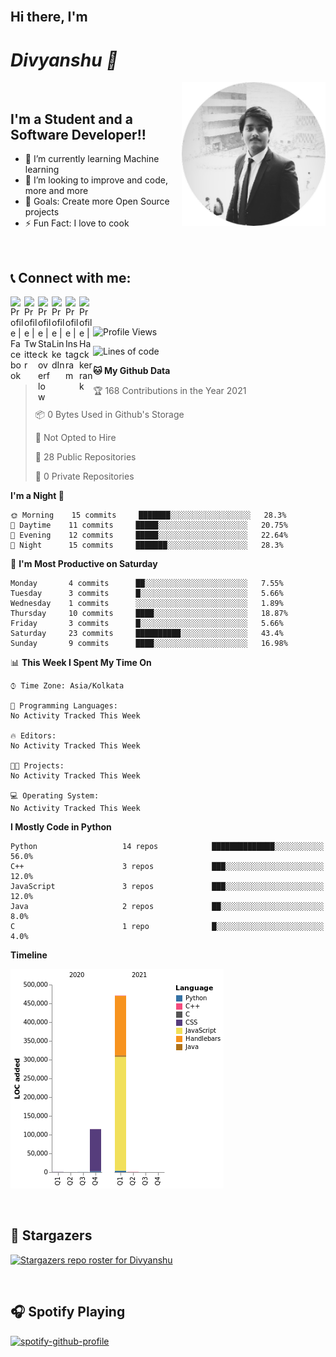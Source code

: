 <br />


## Hi there, I'm

   # <em align='right'>Divyanshu 🧠</em>
   

<img align='right' src="https://github.com/deadshot674gam/INT404/blob/master/playstore.png" width="230">
<!--<img align='right' src="https://media.giphy.com/media/M9gbBd9nbDrOTu1Mqx/giphy.gif" width="230">-->
<br />

## I'm a Student and a Software Developer!!

- 🌱 I’m currently learning Machine learning
- 👯 I’m looking to improve and code, more and more
- 🥅 Goals: Create more Open Source projects
- ⚡ Fun Fact: I love to cook 

<br />


## :telephone_receiver:	Connect with me:

[<img align="left" alt="Profile | Facebook" width="22px" src="https://cdn.jsdelivr.net/npm/simple-icons@v3/icons/facebook.svg" />](https://www.facebook.com/your.father.674/)
[<img align="left" alt="Profile | Twitter" width="22px" src="https://cdn.jsdelivr.net/npm/simple-icons@v3/icons/twitter.svg" />](https://twitter.com/divyanshu900674)
[<img align="left" alt="Profile | Stackoverflow" width="22px" src="https://cdn.jsdelivr.net/npm/simple-icons@3.12.1/icons/stackoverflow.svg" />](https://stackoverflow.com/users/14432259/divyanshu-tiwari)
[<img align="left" alt="Profile | LinkedIn" width="22px" src="https://cdn.jsdelivr.net/npm/simple-icons@v3/icons/linkedin.svg" />](https://www.linkedin.com/in/divyanshu-tiwari-a9470816b/)
[<img align="left" alt="Profile | Instagram" width="22px" src="https://cdn.jsdelivr.net/npm/simple-icons@v3/icons/instagram.svg" />](https://www.instagram.com/tiwari______/)
[<img align="left" alt="Profile | Hackkerrank" width="22px" src="https://cdn4.iconfinder.com/data/icons/logos-and-brands-1/512/160_Hackerrank_logo_logos-512.png" />](https://www.hackerrank.com/sunnyt0225)

<br />
<br />
<!--
## :wrench: Languages and Tools:

[<img align="left" alt="Visual Studio Code" width="40px" src="https://raw.githubusercontent.com/github/explore/80688e429a7d4ef2fca1e82350fe8e3517d3494d/topics/visual-studio-code/visual-studio-code.png" />]()
[<img align="left" alt="C" width="40px" src="https://raw.githubusercontent.com/devicons/devicon/master/icons/c/c-original.svg" />]()
[<img align="left" alt="C++" width="40px" src="https://raw.githubusercontent.com/devicons/devicon/master/icons/cplusplus/cplusplus-original.svg" />]()
[<img align="left" alt="Java" width="40px" src="https://raw.githubusercontent.com/devicons/devicon/master/icons/java/java-original.svg" />]()
[<img align="left" alt="Python" width="26px" src="https://raw.githubusercontent.com/devicons/devicon/master/icons/python/python-original.svg" />]()
[<img align="left" alt="Android Development" width="40px" src="https://raw.githubusercontent.com/devicons/devicon/master/icons/android/android-original.svg" />]()
[<img align="left" alt="Flutter" width="26px" src="https://raw.githubusercontent.com/devicons/devicon/master/icons/flutter/flutter-original.svg" />]()
[<img align="left" alt="Terminal" width="40px" src="https://raw.githubusercontent.com/github/explore/80688e429a7d4ef2fca1e82350fe8e3517d3494d/topics/terminal/terminal.png" />]()
[<img align="left" alt="Linux" width="40px" src="https://raw.githubusercontent.com/devicons/devicon/master/icons/linux/linux-original.svg" />]()
[<img align="left" alt="MySQL" width="26px" src="https://raw.githubusercontent.com/devicons/devicon/master/icons/mysql/mysql-original.svg" />]()
[<img align="left" alt="Git" width="40px" src="https://raw.githubusercontent.com/devicons/devicon/master/icons/git/git-original.svg" />]()
[<img align="left" alt="GitHub" width="40px" src="https://raw.githubusercontent.com/devicons/devicon/master/icons/github/github-original.svg" />]()

-->
<br />
<br />
<br />


##  Wakatime Weekly Stats
<!--START_SECTION:waka-->
![Profile Views](http://img.shields.io/badge/Profile%20Views-0-blue)

![Lines of code](https://img.shields.io/badge/From%20Hello%20World%20I%27ve%20Written-587443%20lines%20of%20code-blue)

**🐱 My Github Data** 

> 🏆 168 Contributions in the Year 2021
 > 
> 📦 0 Bytes Used in Github's Storage 
 > 
> 🚫 Not Opted to Hire
 > 
> 📜 28 Public Repositories 
 > 
> 🔑 0 Private Repositories  
 > 
**I'm a Night 🦉** 

```text
🌞 Morning    15 commits     ███████░░░░░░░░░░░░░░░░░░   28.3% 
🌆 Daytime    11 commits     █████░░░░░░░░░░░░░░░░░░░░   20.75% 
🌃 Evening    12 commits     █████░░░░░░░░░░░░░░░░░░░░   22.64% 
🌙 Night      15 commits     ███████░░░░░░░░░░░░░░░░░░   28.3%

```
📅 **I'm Most Productive on Saturday** 

```text
Monday       4 commits      ██░░░░░░░░░░░░░░░░░░░░░░░   7.55% 
Tuesday      3 commits      █░░░░░░░░░░░░░░░░░░░░░░░░   5.66% 
Wednesday    1 commits      ░░░░░░░░░░░░░░░░░░░░░░░░░   1.89% 
Thursday     10 commits     ████░░░░░░░░░░░░░░░░░░░░░   18.87% 
Friday       3 commits      █░░░░░░░░░░░░░░░░░░░░░░░░   5.66% 
Saturday     23 commits     ██████████░░░░░░░░░░░░░░░   43.4% 
Sunday       9 commits      ████░░░░░░░░░░░░░░░░░░░░░   16.98%

```


📊 **This Week I Spent My Time On** 

```text
⌚︎ Time Zone: Asia/Kolkata

💬 Programming Languages: 
No Activity Tracked This Week

🔥 Editors: 
No Activity Tracked This Week

🐱‍💻 Projects: 
No Activity Tracked This Week

💻 Operating System: 
No Activity Tracked This Week

```

**I Mostly Code in Python** 

```text
Python                   14 repos            ██████████████░░░░░░░░░░░   56.0% 
C++                      3 repos             ███░░░░░░░░░░░░░░░░░░░░░░   12.0% 
JavaScript               3 repos             ███░░░░░░░░░░░░░░░░░░░░░░   12.0% 
Java                     2 repos             ██░░░░░░░░░░░░░░░░░░░░░░░   8.0% 
C                        1 repo              █░░░░░░░░░░░░░░░░░░░░░░░░   4.0%

```


**Timeline**

![Chart not found](https://raw.githubusercontent.com/deadshot674gam/deadshot674gam/main/charts/bar_graph.png) 


<!--END_SECTION:waka-->
<!--
## :chart: Github Stats:
![Divyanshu's github stats](https://github-readme-stats.vercel.app/api?username=deadshot674gam&show_icons=true&theme=dracula&count_private=true&layout=compact)
<br />
![Top Langs](https://github-readme-stats.vercel.app/api/top-langs/?username=deadshot674gam&theme=dracula&count_private=true&layout=compact)
<br />
![Divyanshu's wakatime stats](https://github-readme-stats.vercel.app/api/wakatime?username=deadshot674&theme=dracula&v=2&layout=compact&show_icons=true)
## :eyes: Profile Visiters
![Visitor Count](https://profile-counter.glitch.me/deadshot674gam/count.svg)
-->
<br />

## :star2: Stargazers

[![Stargazers repo roster for Divyanshu](https://reporoster.com/stars/deadshot674gam/deadshot674gam)](https://github.com/deadshot674gam/deadshot674gam/stargazers)

<br />

## :headphones: Spotify Playing

[![spotify-github-profile](https://spotify-github-profile.vercel.app/api/view?uid=31ruybw2b6d5ynswe7wsj4w5vaqe&cover_image=true&theme=novatorem)](https://github.com/kittinan/spotify-github-profile)

<br /> 
